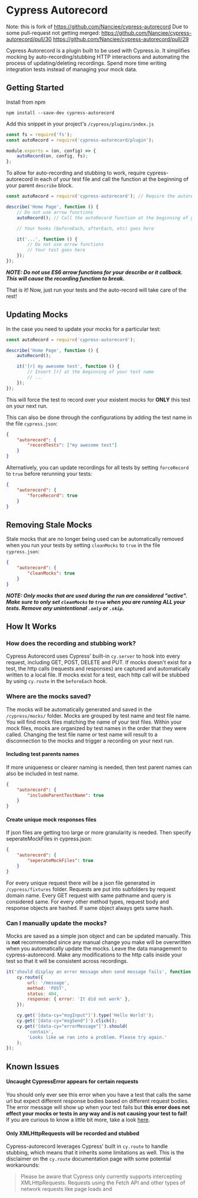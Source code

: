 # Cypress Autorecord

Note: this is fork of https://github.com/Nanciee/cypress-autorecord
Due to some pull-request not getting merged:
https://github.com/Nanciee/cypress-autorecord/pull/30
https://github.com/Nanciee/cypress-autorecord/pull/29

Cypress Autorecord is a plugin built to be used with Cypress.io. It simplifies mocking by auto-recording/stubbing HTTP interactions and automating the process of updating/deleting recordings. Spend more time writing integration tests instead of managing your mock data.

## Getting Started

Install from npm

```
npm install --save-dev cypress-autorecord
```

Add this snippet in your project's `/cypress/plugins/index.js`

```js
const fs = require('fs');
const autoRecord = require('cypress-autorecord/plugin');

module.exports = (on, config) => {
    autoRecord(on, config, fs);
};
```

To allow for auto-recording and stubbing to work, require cypress-autorecord in each of your test file and call the function at the beginning of your parent `describe` block.

```js
const autoRecord = require('cypress-autorecord'); // Require the autorecord function

describe('Home Page', function () {
    // Do not use arrow functions
    autoRecord(); // Call the autoRecord function at the beginning of your describe block

    // Your hooks (beforeEach, afterEach, etc) goes here

    it('...', function () {
        // Do not use arrow functions
        // Your test goes here
    });
});
```

**_NOTE: Do not use ES6 arrow functions for your describe or it callback. This will cause the recording function to break._**

That is it! Now, just run your tests and the auto-record will take care of the rest!

## Updating Mocks

In the case you need to update your mocks for a particular test:

```js
const autoRecord = require('cypress-autorecord');

describe('Home Page', function () {
    autoRecord();

    it('[r] my awesome test', function () {
        // Insert [r] at the beginning of your test name
        // ...
    });
});
```

This will force the test to record over your existent mocks for **ONLY** this test on your next run.

This can also be done through the configurations by adding the test name in the file `cypress.json`:

```json
{
    "autorecord": {
        "recordTests": ["my awesome test"]
    }
}
```

Alternatively, you can update recordings for all tests by setting `forceRecord` to `true` before rerunning your tests:

```json
{
    "autorecord": {
        "forceRecord": true
    }
}
```

## Removing Stale Mocks

Stale mocks that are no longer being used can be automatically removed when you run your tests by setting `cleanMocks` to `true` in the file `cypress.json`:

```json
{
    "autorecord": {
        "cleanMocks": true
    }
}
```

**_NOTE: Only mocks that are used during the run are considered "active". Make sure to only set `cleanMocks` to `true` when you are running ALL your tests. Remove any unintentional `.only` or `.skip`._**

## How It Works

### How does the recording and stubbing work?

Cypress Autorecord uses Cypress' built-in `cy.server` to hook into every request, including GET, POST, DELETE and PUT. If mocks doesn't exist for a test, the http calls (requests and responses) are captured and automatically written to a local file. If mocks exist for a test, each http call will be stubbed by using `cy.route` in the `beforeEach` hook.

### Where are the mocks saved?

The mocks will be automatically generated and saved in the `/cypress/mocks/` folder. Mocks are grouped by test name and test file name. You will find mock files matching the name of your test files. Within your mock files, mocks are organized by test names in the order that they were called. Changing the test file name or test name will result to a disconnection to the mocks and trigger a recording on your next run.

#### Including test parents names

If more uniqueness or clearer naming is needed, then test parent names can also be included in test name.

```json
{
    "autorecord": {
        "includeParentTestName": true
    }
}
```

#### Create unique mock responses files

If json files are getting too large or more granularity is needed. Then specify seperateMockFiles in cypress.json:

```json
{
    "autorecord": {
        "seperateMockFiles": true
    }
}
```

For every unique request there will be a json file generated in `/cypress/fixtures` folder. Requests are put into subfolders by request domain name. Every GET request with same pathname and query is considered same. For every other method types, request body and response objects are hashed. If same object always gets same hash.

### Can I manually update the mocks?

Mocks are saved as a simple json object and can be updated manually. This is **not** recommended since any manual change you make will be overwritten when you automatically update the mocks. Leave the data management to cypress-autorecord. Make any modifications to the http calls inside your test so that it will be consistent across recordings.

```js
it('should display an error message when send message fails', function () {
    cy.route({
        url: '/message',
        method: 'POST',
        status: 404,
        response: { error: 'It did not work' },
    });

    cy.get('[data-cy="msgInput"]').type('Hello World!');
    cy.get('[data-cy="msgSend"]').click();
    cy.get('[data-cy="errorMessage"]').should(
        'contain',
        'Looks like we ran into a problem. Please try again.'
    );
});
```

## Known Issues

#### Uncaught CypressError appears for certain requests

You should only ever see this error when you have a test that calls the same url but expect different response bodies based on different request bodies. The error message will show up when your test fails but **this error does not effect your mocks or tests in any way and is not causing your test to fail!** If you are curious to know a little bit more, take a look [here](https://github.com/Nanciee/cypress-autorecord/issues/5#issuecomment-508616149).

#### Only XMLHttpRequests will be recorded and stubbed

Cypress-autorecord leverages Cypress' built in `cy.route` to handle stubbing, which means that it inherits some limitations as well. This is the disclaimer on the `cy.route` documentation page with some potential workarounds:

> Please be aware that Cypress only currently supports intercepting XMLHttpRequests. Requests using the Fetch API and other types of network requests like page loads and <script> tags will not be intercepted or visible in the Command Log. See [#95](https://github.com/cypress-io/cypress/issues/95) for more details and temporary workarounds.

## Contributions

I would really appreciate any help with bug fixes or any new features you think might be relevant! Feel free to submit a PR!
